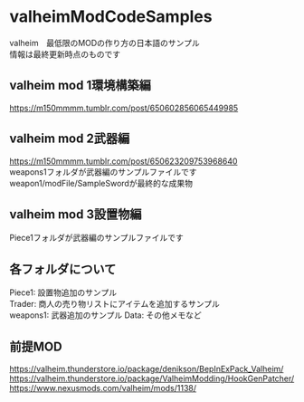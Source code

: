 # valheimModCodeSamples
valheim　最低限のMODの作り方の日本語のサンプル  
情報は最終更新時点のものです  

## valheim mod 1環境構築編
https://m150mmmm.tumblr.com/post/650602856065449985  

## valheim mod 2武器編
https://m150mmmm.tumblr.com/post/650623209753968640  
weapons1フォルダが武器編のサンプルファイルです 
weapon1/modFile/SampleSwordが最終的な成果物  

## valheim mod 3設置物編
Piece1フォルダが武器編のサンプルファイルです



## 各フォルダについて
Piece1: 設置物追加のサンプル  
Trader: 商人の売り物リストにアイテムを追加するサンプル  
weapons1: 武器追加のサンプル
Data: その他メモなど  

## 前提MOD
https://valheim.thunderstore.io/package/denikson/BepInExPack_Valheim/  
https://valheim.thunderstore.io/package/ValheimModding/HookGenPatcher/  
https://www.nexusmods.com/valheim/mods/1138/




